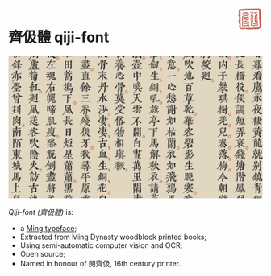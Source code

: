 <img src="screenshots/qiji-seal.svg" align="right" width="50" height="50"/>

# 齊伋體 qiji-font

![](screenshots/screenshot001.png)

*Qiji-font (齊伋體)* is:

- a [Ming typeface](https://en.wikipedia.org/wiki/Ming_(typefaces));
- Extracted from Ming Dynasty woodblock printed books;
- Using semi-automatic computer vision and OCR;
- Open source;
- Named in honour of 閔齊伋, 16th century printer.